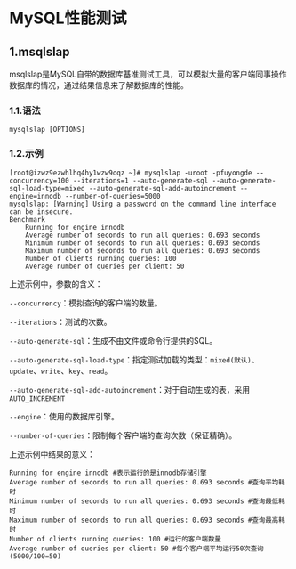 # MySQL性能测试

## 1.msqlslap

msqlslap是MySQL自带的数据库基准测试工具，可以模拟大量的客户端同事操作数据库的情况，通过结果信息来了解数据库的性能。

### 1.1.语法
`mysqlslap [OPTIONS]`
### 1.2.示例
```shell
[root@izwz9ezwhlhq4hy1wzw9oqz ~]# mysqlslap -uroot -pfuyongde --concurrency=100 --iterations=1 --auto-generate-sql --auto-generate-sql-load-type=mixed --auto-generate-sql-add-autoincrement --engine=innodb --number-of-queries=5000
mysqlslap: [Warning] Using a password on the command line interface can be insecure.
Benchmark
	Running for engine innodb
	Average number of seconds to run all queries: 0.693 seconds
	Minimum number of seconds to run all queries: 0.693 seconds
	Maximum number of seconds to run all queries: 0.693 seconds
	Number of clients running queries: 100
	Average number of queries per client: 50
```

上述示例中，参数的含义：

`--concurrency`：模拟查询的客户端的数量。

`--iterations`：测试的次数。

`--auto-generate-sql`：生成不由文件或命令行提供的SQL。

`--auto-generate-sql-load-type`：指定测试加载的类型：`mixed(默认)`、`update`、`write`、`key`、`read`。

`--auto-generate-sql-add-autoincrement`：对于自动生成的表，采用`AUTO_INCREMENT`

`--engine`：使用的数据库引擎。

`--number-of-queries`：限制每个客户端的查询次数（保证精确）。

上述示例中结果的意义：

```shell
Running for engine innodb #表示运行的是innodb存储引擎
Average number of seconds to run all queries: 0.693 seconds #查询平均耗时
Minimum number of seconds to run all queries: 0.693 seconds #查询最低耗时
Maximum number of seconds to run all queries: 0.693 seconds #查询最高耗时
Number of clients running queries: 100 #运行的客户端数量
Average number of queries per client: 50 #每个客户端平均运行50次查询(5000/100=50)
```
